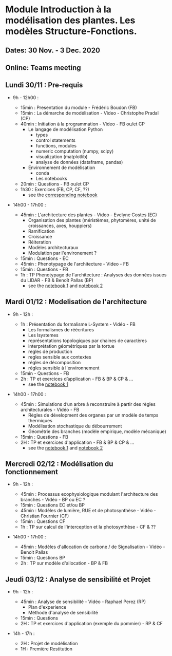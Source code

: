 # Module Introduction à la modélisation des plantes. Les modèles Structure-Fonctions.
## Dates: 30 Nov. - 3 Dec. 2020

## Online: Teams meeting

## Lundi 30/11 : Pre-requis

* 9h - 12h00 : 
   - 15min : Presentation du module - Frédéric Boudon (FB)
   - 15min : La démarche de modélisation - Video - Christophe Pradal (CP)
   - 40min : Initiation à la programmation - Video - FB ou/et CP
      - Le langage de modélisation Python
         - types
         - control statements
         - functions, modules
         - numeric computation (numpy, scipy)
         - visualization (matplotlib)
         - analyse de données (dataframe, pandas)
      - Environnement de modélisation
         - conda
         - Les notebooks
    - 20min : Questions - FB ou/et CP
    - 1h30 : Exercices (FB, CP, CF, ??)
         - see the [corresponding notebook](https://nbviewer.jupyter.org/github/openalea-training/hbma312_training/blob/master/python/Python%20lecture.ipynb)

* 14h00 - 17h00 : 
    - 45min : L'architecture des plantes - Video - Evelyne Costes (EC)
         - Organisation des plantes (méristèmes, phytomères, unité de croissances, axes, houppiers)
         - Ramification
         - Croissance
         - Réiteration
         - Modèles architecturaux
         - Modulation par l'environement ?
    - 15min : Questions - EC
    - 45min : Phenotypage de l'architecture - Video - FB
    - 15min : Questions - FB
    - 1h : TP Phenotypage de l'architecture : Analyses des données issues du LIDAR - FB & Benoît Pallas (BP)
         - see the [notebook 1](https://nbviewer.jupyter.org/github/openalea-training/hbma312_training/blob/master/laserreconstruction/Reconstruction%20from%20laser%20scans.ipynb) and [notebook 2](https://nbviewer.jupyter.org/github/openalea-training/hbma312_training/blob/master/laserreconstruction/Analysis%20of%20laser%20scans.ipynb)
         
## Mardi 01/12 : Modelisation de l'architecture

* 9h - 12h : 
   - 1h : Présentation du formalisme L-System - Vidéo - FB
      - Les formalismes de réécritures
      - Les lsystemes
      - représentations topologiques par chaines de caractères
      - interprétation géométriques par la tortue
      - regles de production
      - regles sensible aux contextes
      - régles de décomposition
      - régles sensible à l'environnement
   - 15min - Questions - FB
   - 2h : TP et exercices d’application - FB & BP & CP & ...
      - see the [notebook 1](https://nbviewer.jupyter.org/github/openalea-training/hbma312_training/blob/master/simulation/L-systems.ipynb)
   
* 14h00 - 17h00 : 
   - 45min : Simulations d’un arbre à reconstruire à partir des règles architecturales - Vidéo - FB
      - Règles de dévelopment des organes par un modèle de temps thermiques
      - Modélisation stochastique du débourrement
      - Géométrie des branches (modèle empirique, modèle mécanique)
   - 15min : Questions - FB
   - 2H : TP et exercices d'application - FB & BP & CP & ...
      - see the [notebook 1](https://nbviewer.jupyter.org/github/openalea-training/hbma312_training/blob/master/simulation/Apple%20Tree%20Simulation%20-%20Organs.ipynb) and [notebook 2](https://nbviewer.jupyter.org/github/openalea-training/hbma312_training/blob/master/simulation/Apple%20Tree%20Simulation%20-%20Architecture.ipynb)

## Mercredi 02/12 : Modélisation du fonctionnement

* 9h - 12h : 
   - 45min : Processus ecophysiologique modulant l'architecture des branches - Vidéo - BP ou EC ?
   - 15min : Questions EC et/ou BP
   - 45min : Modèles de lumière, RUE et de photosynthèse - Vidéo - Christian Fournier (CF)
   - 15min : Questions CF
   - 1h : TP sur calcul de l'interception et la photosynthèse - CF & ??

* 14h00 - 17h00 : 
   - 45min : Modèles d'allocation de carbone / de Signalisation - Vidéo - Benoit Pallas
   - 15min : Questions BP
   - 2h : TP sur modèle d'allocation - BP & FB

## Jeudi 03/12 : Analyse de sensibilité et Projet

* 9h - 12h :
   - 45min : Analyse de sensibilité - Vidéo - Raphael Perez (RP)
     - Plan d'experience
     - Méthode d'analyse de sensibilité
   - 15min : Questions
   - 2H : TP et exercices d'application (exemple du pommier)  - RP & CF

* 14h - 17h : 
   - 2H : Projet de modélisation
   - 1H : Première Restitution



